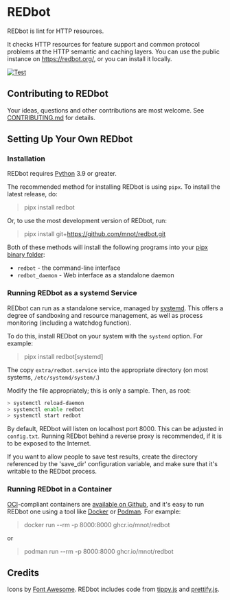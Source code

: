 # REDbot

REDbot is lint for HTTP resources.

It checks HTTP resources for feature support and common protocol problems at the HTTP semantic and caching layers. You can use the public instance on <https://redbot.org/>, or you can install it locally.

[![Test](https://github.com/mnot/redbot/actions/workflows/test.yml/badge.svg)](https://github.com/mnot/redbot/actions/workflows/test.yml)


## Contributing to REDbot

Your ideas, questions and other contributions are most welcome. See
[CONTRIBUTING.md](CONTRIBUTING.md) for details.


## Setting Up Your Own REDbot

### Installation

REDbot requires [Python](https://python.org/) 3.9 or greater.

The recommended method for installing REDbot is using `pipx`. To install the latest release, do:

> pipx install redbot

Or, to use the most development version of REDbot, run:

> pipx install git+https://github.com/mnot/redbot.git

Both of these methods will install the following programs into your [pipx binary folder](https://pypa.github.io/pipx/installation/):

* `redbot` - the command-line interface
* `redbot_daemon` - Web interface as a standalone daemon


### Running REDbot as a systemd Service

REDbot can run as a standalone service, managed by [systemd](https://freedesktop.org/wiki/Software/systemd/). This offers a degree of sandboxing and resource management, as well as process monitoring (including a watchdog function).

To do this, install REDbot on your system with the `systemd` option. For example:

> pipx install redbot[systemd]

The copy `extra/redbot.service` into the appropriate directory (on most systems, `/etc/systemd/system/`.)

Modify the file appropriately; this is only a sample. Then, as root:

~~~ bash
> systemctl reload-daemon
> systemctl enable redbot
> systemctl start redbot
~~~

By default, REDbot will listen on localhost port 8000. This can be adjusted in `config.txt`. Running REDbot behind a reverse proxy is recommended, if it is to be exposed to the Internet.

If you want to allow people to save test results, create the directory referenced by the 'save_dir' configuration variable, and make sure that it's writable to the REDbot process.


### Running REDbot in a Container

[OCI](https://opencontainers.org)-compliant containers are [available on Github](https://github.com/mnot/redbot/pkgs/container/redbot), and it's easy to run REDbot one using a tool like [Docker](https://www.docker.com) or [Podman](https://podman.io). For example:

> docker run --rm -p 8000:8000 ghcr.io/mnot/redbot

or

> podman run --rm -p 8000:8000 ghcr.io/mnot/redbot


## Credits

Icons by [Font Awesome](https://fontawesome.com/). REDbot includes code from [tippy.js](https://atomiks.github.io/tippyjs/) and [prettify.js](https://github.com/google/code-prettify).

